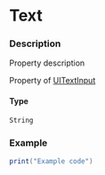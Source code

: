 # Text
### Description
Property description

Property of [UITextInput](/classes/UITextInput/)

#### Type
`String`

### Example
```lua
print("Example code")
```
